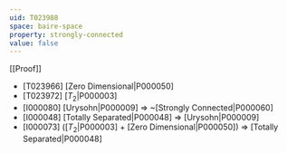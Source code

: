 ```yaml
---
uid: T023988
space: baire-space
property: strongly-connected
value: false
---
```

[[Proof]]

* [T023966] [Zero Dimensional|P000050]
* [T023972] [$T_2$|P000003]
* [I000080] [Urysohn|P000009] => ~[Strongly Connected|P000060]
* [I000048] [Totally Separated|P000048] => [Urysohn|P000009]
* [I000073] ([$T_2$|P000003] + [Zero Dimensional|P000050]) => [Totally Separated|P000048]


